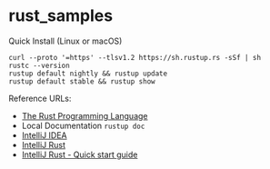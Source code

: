 # rust_samples

Quick Install (Linux or macOS)
```
curl --proto '=https' --tlsv1.2 https://sh.rustup.rs -sSf | sh
rustc --version
rustup default nightly && rustup update
rustup default stable && rustup show
```

Reference URLs:
* [The Rust Programming Language](https://doc.rust-lang.org/book/)
* Local Documentation `rustup doc`
* [IntelliJ IDEA](https://www.jetbrains.com/idea/)
* [IntelliJ Rust](https://www.jetbrains.com/rust/)
* [IntelliJ Rust - Quick start guide](https://plugins.jetbrains.com/plugin/8182-rust/docs/rust-quick-start.html)
